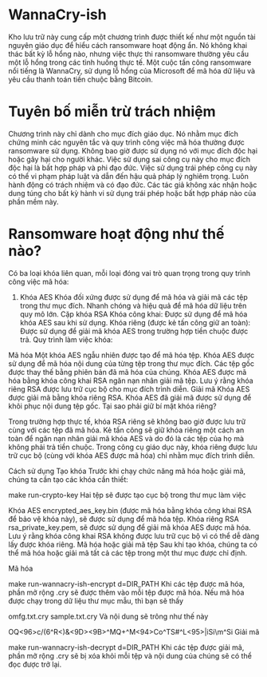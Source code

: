 # WannaCry-ish

Kho lưu trữ này cung cấp một chương trình được thiết kế như một nguồn tài nguyên giáo dục để hiểu cách ransomware hoạt động ẩn. Nó không khai thác bất kỳ lỗ hổng nào, nhưng việc thực thi ransomware thường yêu cầu một lỗ hổng trong các tình huống thực tế. Một cuộc tấn công ransomware nổi tiếng là WannaCry, sử dụng lỗ hổng của Microsoft để mã hóa dữ liệu và yêu cầu thanh toán tiền chuộc bằng Bitcoin.

# Tuyên bố miễn trừ trách nhiệm
Chương trình này chỉ dành cho mục đích giáo dục. Nó nhằm mục đích chứng minh các nguyên tắc và quy trình công việc mã hóa thường được ransomware sử dụng. Không bao giờ được sử dụng nó với mục đích độc hại hoặc gây hại cho người khác. Việc sử dụng sai công cụ này cho mục đích độc hại là bất hợp pháp và phi đạo đức. Việc sử dụng trái phép công cụ này có thể vi phạm pháp luật và dẫn đến hậu quả pháp lý nghiêm trọng. Luôn hành động có trách nhiệm và có đạo đức. Các tác giả không xác nhận hoặc dung túng cho bất kỳ hành vi sử dụng trái phép hoặc bất hợp pháp nào của phần mềm này.

# Ransomware hoạt động như thế nào?
Có ba loại khóa liên quan, mỗi loại đóng vai trò quan trọng trong quy trình công việc mã hóa:

1. Khóa AES
Khóa đối xứng được sử dụng để mã hóa và giải mã các tệp trong thư mục đích.
Nhanh chóng và hiệu quả để mã hóa dữ liệu trên quy mô lớn.
Cặp khóa RSA
Khóa công khai: Được sử dụng để mã hóa khóa AES sau khi sử dụng.
Khóa riêng (được kẻ tấn công giữ an toàn): Được sử dụng để giải mã khóa AES trong trường hợp tiền chuộc được trả.
Quy trình làm việc khóa:

Mã hóa
Một khóa AES ngẫu nhiên được tạo để mã hóa tệp.
Khóa AES được sử dụng để mã hóa nội dung của từng tệp trong thư mục đích.
Các tệp gốc được thay thế bằng phiên bản đã mã hóa của chúng.
Khóa AES được mã hóa bằng khóa công khai RSA ngăn nạn nhân giải mã tệp.
Lưu ý rằng khóa riêng RSA được lưu trữ cục bộ cho mục đích trình diễn.
Giải mã
Khóa AES được giải mã bằng khóa riêng RSA.
Khóa AES đã giải mã được sử dụng để khôi phục nội dung tệp gốc.
Tại sao phải giữ bí mật khóa riêng?

Trong trường hợp thực tế, khóa RSA riêng sẽ không bao giờ được lưu trữ cùng với các tệp đã mã hóa. Kẻ tấn công sẽ giữ khóa riêng một cách an toàn để ngăn nạn nhân giải mã khóa AES và do đó là các tệp của họ mà không phải trả tiền chuộc. Trong công cụ giáo dục này, khóa riêng được lưu trữ cục bộ (cùng với khóa AES được mã hóa) chỉ nhằm mục đích trình diễn.

Cách sử dụng
Tạo khóa
Trước khi chạy chức năng mã hóa hoặc giải mã, chúng ta cần tạo các khóa cần thiết:

make run-crypto-key
Hai tệp sẽ được tạo cục bộ trong thư mục làm việc

Khóa AES encrypted_aes_key.bin (được mã hóa bằng khóa công khai RSA để bảo vệ khóa này), sẽ được sử dụng để mã hóa tệp.
Khóa riêng RSA rsa_private_key.pem, sẽ được sử dụng để giải mã khóa AES được mã hóa.
Lưu ý rằng khóa công khai RSA không được lưu trữ cục bộ vì có thể dễ dàng lấy được khóa riêng.
Mã hóa hoặc giải mã tệp
Sau khi tạo khóa, chúng ta có thể mã hóa hoặc giải mã tất cả các tệp trong một thư mục được chỉ định.

Mã hóa

make run-wannacry-ish-encrypt d=DIR_PATH
Khi các tệp được mã hóa, phần mở rộng .cry sẽ được thêm vào mỗi tệp được mã hóa. Nếu mã hóa được chạy trong dữ liệu thư mục mẫu, thì bạn sẽ thấy

omfg.txt.cry
sample.txt.cry
Và nội dung sẽ trông như thế này

OQ<C6><96>c/(<CC><E6><F5>6^R<)<A7><D7><D1><C0>&<BA><9D><9B>^MQ<CD>+^M<94>Co^TS#^L<95>|iS<C8>i\m^S<A6><FB>i<B8>
Giải mã

make run-wannacry-ish-decrypt d=DIR_PATH
Khi các tệp được giải mã, phần mở rộng .cry sẽ bị xóa khỏi mỗi tệp và nội dung của chúng sẽ có thể đọc được trở lại.




   
